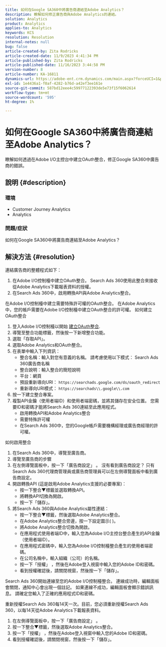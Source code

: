 ```yaml
---
title: 如何在Google SA360中將廣告商連結至Adobe Analytics？
description: 瞭解如何修正廣告商與Adobe Analytics的連結。
solution: Analytics
product: Analytics
applies-to: Analytics
keywords: KCS
resolution: Resolution
internal-notes: null
bug: false
article-created-by: Zita Rodricks
article-created-date: 11/9/2023 4:41:34 PM
article-published-by: Zita Rodricks
article-published-date: 11/16/2023 3:44:58 PM
version-number: 8
article-number: KA-16811
dynamics-url: https://adobe-ent.crm.dynamics.com/main.aspx?forceUCI=1&pagetype=entityrecord&etn=knowledgearticle&id=4b21d7d5-1e7f-ee11-8179-6045bd006b3d
exl-id: 1e4436a1-f0af-4282-b76d-a42ef3ee161e
source-git-commit: 587bd12eee4c59977122393de5e73f15f6062614
workflow-type: tm+mt
source-wordcount: '595'
ht-degree: 1%

---
```


# 如何在Google SA360中將廣告商連結至Adobe Analytics？


瞭解如何透過在Adobe I/O主控台中建立OAuth整合，修正Google SA360中廣告商的錯誤。

## 說明 {#description}


### <b>環境</b>

- Customer Journey Analytics
- Analytics




### <b>問題/症狀</b>

如何在Google SA360中將廣告商連結至Adobe Analytics？


## 解決方法 {#resolution}


連結廣告商的整體程式如下：

1. 在Adobe I/O控制檯中建立OAuth整合。 Search Ads 360使用此整合來接收從Adobe Analytics下載報表資料的授權。
2. 在Search Ads 360中，啟用轉換API與Adobe Analytics整合。


在Adobe I/O控制檯中建立需要特殊許可權的OAuth整合。 在Adobe Analytics中，您的帳戶需要在Adobe I/O控制檯中建立OAuth整合的許可權。 如何建立OAuth整合

1. 登入Adobe I/O控制檯以開始 [建立OAuth整合](https://developer.adobe.com/developer-console/docs/guides/#!AdobeDocs/adobeio-auth/master/AuthenticationOverview/OAuthIntegration.md).
2. 導覽至整合功能標籤，然後按一下新增整合功能。
3. 選取「存取API」。
4. 選取Adobe Analytics和OAuth整合。
5. 在表單中輸入下列資訊：
   - 整合名稱：輸入對您有意義的名稱。 請考慮使用以下模式： Search Ads 360廣告商名稱
   - 整合說明：輸入整合的簡短說明
   - 平台：網頁
   - 預設重新導向URI： `https://searchads.google.com/ds/oauth_redirect`
   - 重新導向URI模式： `https://searchads\\.google\\.com`
6. 按一下建立整合專案。
7. 複製API金鑰（使用者端ID）和使用者端密碼，並將其儲存在安全位置。 您需要ID和密碼才能將Search Ads 360連結至此應用程式。
   - 啟用轉換API和Adobe Analytics整合
   - 需要特殊許可權
   - 在Search Ads 360中，您的Google帳戶需要機構經理或廣告商經理的許可權。


如何啟用整合

1. 在Search Ads 360中，導覽至廣告商。
2. 導覽至廣告商的步驟
3. 在左側導覽面板中，按一下「廣告商設定」 。    沒有看到廣告商設定？ 只有Search Ads 360代理商管理員或廣告商管理員可以在左側導覽面板中看到廣告商設定。
4. 開啟轉換API (這是啟用Adobe Analytics支援的必要專案)：
   - 按一下整合▼標籤並選取轉換API。
   - 將轉換API切換為開啟。
   - 按一下「儲存」。
5. 將Search Ads 360與Adobe Analytics屬性連結：
   - 按一下整合▼標籤，然後選取Adobe Analytics整合。
   - 在Adobe Analytics整合旁邊，按一下設定圖示( )。
   - 將Adobe Analytics整合切換為開啟。
   - 在應用程式使用者端ID中，輸入您為Adobe I/O主控台整合產生的API金鑰（使用者端ID）。
   - 在應用程式密碼中，輸入您為Adobe I/O控制檯整合產生的使用者端密碼。
   - 在公司名稱中，輸入組織（公司）的名稱。
   - 按一下「授權」 ，然後在Adobe登入視窗中輸入您的Adobe ID和密碼。
   - 看到授權確認後，請關閉視窗，然後按一下「儲存」。


Search Ads 360開始連線至您的Adobe I/O控制檯整合。 連線成功時，編輯面板會關閉，通知中心會出現一個註記。 如果連線不成功，編輯面板會顯示錯誤訊息。 請確定您輸入了正確的應用程式ID和密碼。

重新授權Search Ads 360每14天一次。目前，您必須重新授權Search Ads 360，以每14天從Adobe Analytics下載報表資料。

1. 在左側導覽面板中，按一下「廣告商設定」 。
2. 按一下整合▼標籤，然後選取Adobe Analytics整合。
3. 按一下「授權」 ，然後在Adobe登入視窗中輸入您的Adobe ID和密碼。
4. 看到授權確認後，請關閉視窗，然後按一下「儲存」。
